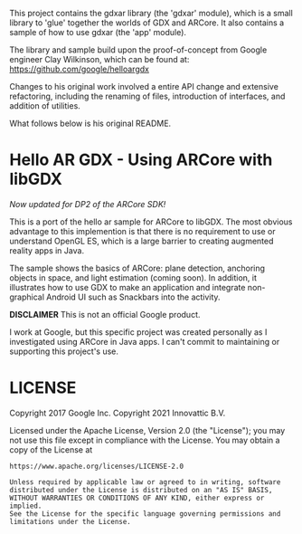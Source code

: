This project contains the gdxar library (the 'gdxar' module),
which is a small library to 'glue' together the worlds of GDX and ARCore.
It also contains a sample of how to use gdxar (the 'app' module).

The library and sample build upon the proof-of-concept from Google engineer Clay Wilkinson, which can be found at:
https://github.com/google/helloargdx

Changes to his original work involved a entire API change and extensive refactoring, including the
renaming of files, introduction of interfaces, and addition of utilities.

What follows below is his original README.



# Hello AR GDX - Using ARCore with libGDX


_Now updated for DP2 of the ARCore SDK!_


This is a port of the hello ar sample for ARCore to libGDX.
The most obvious advantage to this implemention is that there
is no requirement to use or understand OpenGL ES, which is
a large barrier to creating augmented reality apps in Java.

The sample shows the basics of ARCore: plane detection, anchoring objects
in space, and light estimation (coming soon).  In addition, it illustrates
how to use GDX to make an application and integrate non-graphical Android
UI such as Snackbars into the activity.

__DISCLAIMER__
This is not an official Google product.

I work at Google, but this specific project was created personally
as I investigated using ARCore in Java apps.  I can't commit to maintaining
or supporting this project's use.

# LICENSE
Copyright 2017 Google Inc.
Copyright 2021 Innovattic B.V.

Licensed under the Apache License, Version 2.0 (the "License");
you may not use this file except in compliance with the License.
You may obtain a copy of the License at

    https://www.apache.org/licenses/LICENSE-2.0

    Unless required by applicable law or agreed to in writing, software
    distributed under the License is distributed on an "AS IS" BASIS,
    WITHOUT WARRANTIES OR CONDITIONS OF ANY KIND, either express or implied.
    See the License for the specific language governing permissions and
    limitations under the License.

